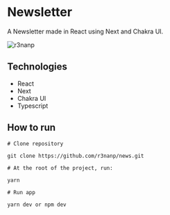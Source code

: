# Newsletter
A Newsletter made in React using Next and Chakra UI. <br/>

![r3nanp](https://img.shields.io/badge/r3nanp-news-blue)

## Technologies
* React
* Next
* Chakra UI
* Typescript

## How to run

```
# Clone repository

git clone https://github.com/r3nanp/news.git
```

```
# At the root of the project, run:

yarn
```

```
# Run app

yarn dev or npm dev
```
